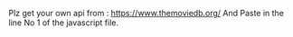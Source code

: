 Plz get your own api from : https://www.themoviedb.org/
And Paste in the line No 1 of the javascript file.
